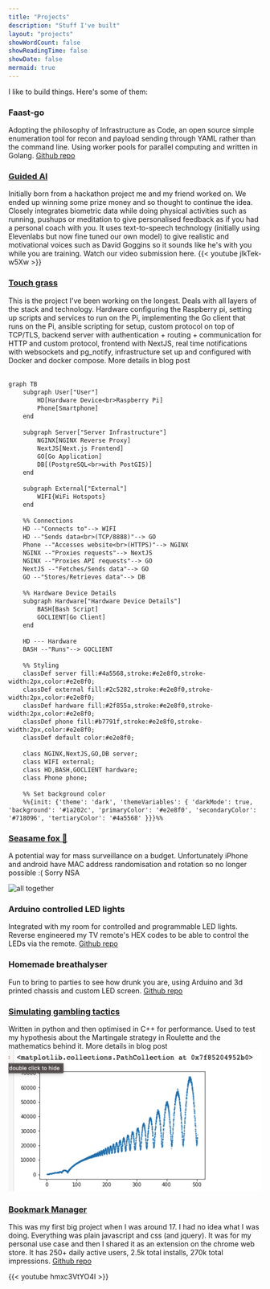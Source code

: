 ```yaml
---
title: "Projects"
description: "Stuff I've built"
layout: "projects"
showWordCount: false
showReadingTime: false
showDate: false
mermaid: true
---
```


I like to build things. Here's some of them:

### Faast-go

Adopting the philosophy of Infrastructure as Code, an open source simple enumeration tool for recon and payload sending through YAML rather than the command line. Using worker pools for parallel computing and written in Golang. [Github repo](https://github.com/defectivemaker/faast-go)

### [Guided AI](https://guidedcoach.ai/)

Initially born from a hackathon project me and my friend worked on. We ended up winning some prize money and so thought to continue the idea. Closely integrates biometric data while doing physical activities such as running, pushups or meditation to give personalised feedback as if you had a personal coach with you. It uses text-to-speech technology (initially using Elevenlabs but now fine tuned our own model) to give realistic and motivational voices such as David Goggins so it sounds like he's with you while you are training. Watch our video submission here.
{{< youtube jlkTek-w5Xw >}}

### [Touch grass](/posts/touch-grass)

This is the project I've been working on the longest. Deals with all layers of the stack and technology. Hardware configuring the Raspberry pi, setting up scripts and services to run on the Pi, implementing the Go client that runs on the Pi, ansible scripting for setup, custom protocol on top of TCP/TLS, backend server with authentication + routing + communication for HTTP and custom protocol, frontend with NextJS, real time notifications with websockets and pg_notify, infrastructure set up and configured with Docker and docker compose.
More details in blog post

```mermaid

graph TB
    subgraph User["User"]
        HD[Hardware Device<br>Raspberry Pi]
        Phone[Smartphone]
    end

    subgraph Server["Server Infrastructure"]
        NGINX[NGINX Reverse Proxy]
        NextJS[Next.js Frontend]
        GO[Go Application]
        DB[(PostgreSQL<br>with PostGIS)]
    end

    subgraph External["External"]
        WIFI{WiFi Hotspots}
    end

    %% Connections
    HD --"Connects to"--> WIFI
    HD --"Sends data<br>(TCP/8888)"--> GO
    Phone --"Accesses website<br>(HTTPS)"--> NGINX
    NGINX --"Proxies requests"--> NextJS
    NGINX --"Proxies API requests"--> GO
    NextJS --"Fetches/Sends data"--> GO
    GO --"Stores/Retrieves data"--> DB

    %% Hardware Device Details
    subgraph Hardware["Hardware Device Details"]
        BASH[Bash Script]
        GOCLIENT[Go Client]
    end

    HD --- Hardware
    BASH --"Runs"--> GOCLIENT

    %% Styling
    classDef server fill:#4a5568,stroke:#e2e8f0,stroke-width:2px,color:#e2e8f0;
    classDef external fill:#2c5282,stroke:#e2e8f0,stroke-width:2px,color:#e2e8f0;
    classDef hardware fill:#2f855a,stroke:#e2e8f0,stroke-width:2px,color:#e2e8f0;
    classDef phone fill:#b7791f,stroke:#e2e8f0,stroke-width:2px,color:#e2e8f0;
    classDef default color:#e2e8f0;

    class NGINX,NextJS,GO,DB server;
    class WIFI external;
    class HD,BASH,GOCLIENT hardware;
    class Phone phone;

    %% Set background color
    %%{init: {'theme': 'dark', 'themeVariables': { 'darkMode': true, 'background': '#1a202c', 'primaryColor': '#e2e8f0', 'secondaryColor': '#718096', 'tertiaryColor': '#4a5568' }}}%%

```

### [Seasame fox 🦊](/posts/seasame-fox)

A potential way for mass surveillance on a budget. Unfortunately iPhone and android have MAC address randomisation and rotation so no longer possible :( Sorry NSA

![all together](<all\ together.jpg>)

### Arduino controlled LED lights

Integrated with my room for controlled and programmable LED lights. Reverse engineered my TV remote's HEX codes to be able to control the LEDs via the remote. [Github repo](https://github.com/defectivemaker/led-lights)

### Homemade breathalyser

Fun to bring to parties to see how drunk you are, using Arduino and 3d printed chassis and custom LED screen. [Github repo](https://github.com/defectivemaker/breathalyser)

### [Simulating gambling tactics](/posts/simulating-gambling-tactics)

Written in python and then optimised in C++ for performance. Used to test my hypothesis about the Martingale strategy in Roulette and the mathematics behind it.
More details in blog post
![weird-graph](weird_graph.png)

### [Bookmark Manager](https://chromewebstore.google.com/detail/bookmark-manager/agkebpnjkaemkbejjlinpbieghchlfda)

This was my first big project when I was around 17. I had no idea what I was doing. Everything
was plain javascript and css (and jquery). It was for my personal use case and then I shared it as
an extension on the chrome web store. It has 250+ daily active users, 2.5k total installs, 270k total impressions. [Github repo](https://github.com/josephf123/BM-MK-2)

{{< youtube hmxc3VtYO4I >}}
